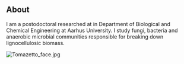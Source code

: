 ## About


I am a postodoctoral researched at in Department of Biological and 
Chemical Engineering at Aarhus University. I study fungi, bacteria and 
anaerobic microbial communities responsible for breaking down lignocellulosic biomass. 



<p><img src="/Users/geizeclertomazetto/Google Drive" alt="Tomazetto_face.jpg" /></p>
